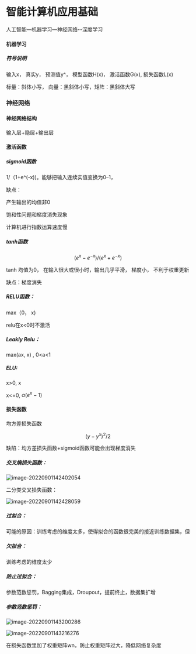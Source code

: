 # 智能计算机应用基础

人工智能—机器学习—神经网络--深度学习

#### 机器学习

##### 符号说明

输入x， 真实y， 预测值y^， 模型函数H(x)， 激活函数G(x), 损失函数L(x)

标量：斜体小写， 向量：黑斜体小写，矩阵：黑斜体大写

### 神经网络

#### 神经网络结构

输入层+隐层+输出层

#### 激活函数

##### sigmoid函数

1/（1+e^(-x))。能够把输入连续实值变换为0–1，

缺点：

产生输出的均值非0

饱和性问题和梯度消失现象

计算机进行指数运算速度慢

##### tanh函数

$$(e^x - e^{-x})/(e^x + e^{-x})$$

tanh 均值为0， 在输入很大或很小时，输出几乎平滑， 梯度小， 不利于权重更新

缺点：梯度消失

##### RELU函数：

max（0， x)

relu在x<0时不激活

##### Leakly Relu：

max(ax, x) , 0<a<1

##### ELU:

x>0, x

x<=0, $\alpha(e^x-1)$

#### 损失函数

均方差损失函数

$$(y-y^x)^2/2$$

缺陷：均方差损失函数+sigmoid函数可能会出现梯度消失

##### 交叉熵损失函数：

![image-20220901142402054](/Users/pengruiying/Desktop/github/DlLearn/assets/image-20220901142402054.png)

二分类交叉损失函数：

![image-20220901142428059](/Users/pengruiying/Desktop/github/DlLearn/assets/image-20220901142428059.png)

##### 过拟合：

可能的原因：训练考虑的维度太多，使得拟合的函数很完美的接近训练数据集，但

##### 欠拟合：

训练考虑的维度太少

##### 防止过拟合：

参数范数惩罚，Bagging集成，Droupout，提前终止，数据集扩增

##### 参数范数惩罚：

![image-20220901143200286](/Users/pengruiying/Desktop/github/DlLearn/assets/image-20220901143200286.png)

![image-20220901143216276](/Users/pengruiying/Desktop/github/DlLearn/assets/image-20220901143216276.png)

在损失函数里加了权重矩阵wn，防止权重矩阵过大，降低网络复杂度

